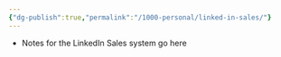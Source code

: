 ```yaml
---
{"dg-publish":true,"permalink":"/1000-personal/linked-in-sales/"}
---
```


- Notes for the LinkedIn Sales system go here